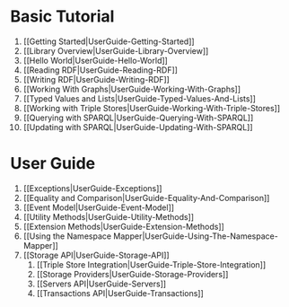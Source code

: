 # Basic Tutorial
1. [[Getting Started|UserGuide-Getting-Started]]
1. [[Library Overview|UserGuide-Library-Overview]]
1. [[Hello World|UserGuide-Hello-World]]
1. [[Reading RDF|UserGuide-Reading-RDF]]
1. [[Writing RDF|UserGuide-Writing-RDF]]
1. [[Working With Graphs|UserGuide-Working-With-Graphs]]
1. [[Typed Values and Lists|UserGuide-Typed-Values-And-Lists]]
1. [[Working with Triple Stores|UserGuide-Working-With-Triple-Stores]]
1. [[Querying with SPARQL|UserGuide-Querying-With-SPARQL]]
1. [[Updating with SPARQL|UserGuide-Updating-With-SPARQL]]

# User Guide

1. [[Exceptions|UserGuide-Exceptions]]
1. [[Equality and Comparison|UserGuide-Equality-And-Comparison]]
1. [[Event Model|UserGuide-Event-Model]]
1. [[Utility Methods|UserGuide-Utility-Methods]]
1. [[Extension Methods|UserGuide-Extension-Methods]]
1. [[Using the Namespace Mapper|UserGuide-Using-The-Namespace-Mapper]]
1. [[Storage API|UserGuide-Storage-API]]
   1. [[Triple Store Integration|UserGuide-Triple-Store-Integration]]
   1. [[Storage Providers|UserGuide-Storage-Providers]]
   1. [[Servers API|UserGuide-Servers]]
   1. [[Transactions API|UserGuide-Transactions]]